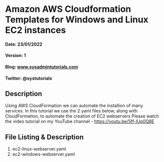 # Amazon AWS Cloudformation Templates for Windows and Linux EC2 instances
#### Date: 23/01/2022
#### Version: 1
#### Blog: www.sysadmintutorials.com
#### Twitter: @systutorials

## Description

Using AWS CloudFormation we can automate the installion of many services. In this tutorial we use the 2 yaml files below, along with CloudFormation, to automate the creation of EC2 webservers
Please watch the video tutorial on my YouTube channel - https://youtu.be/5ff-lUp0Q8E

## File Listing & Description
1. ec2-linux-webserver.yaml<br>
2. ec2-windows-webserver.yaml<br>
